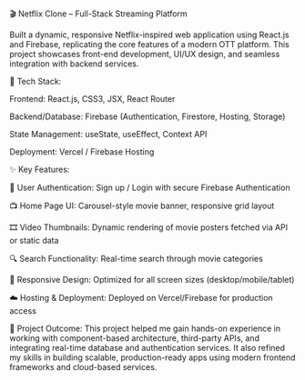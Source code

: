🎬 Netflix Clone – Full-Stack Streaming Platform

Built a dynamic, responsive Netflix-inspired web application using React.js and Firebase, replicating the core features of a modern OTT platform. This project showcases front-end development, UI/UX design, and seamless integration with backend services.

🔧 Tech Stack:

Frontend: React.js, CSS3, JSX, React Router

Backend/Database: Firebase (Authentication, Firestore, Hosting, Storage)

State Management: useState, useEffect, Context API

Deployment: Vercel / Firebase Hosting

✨ Key Features:

🔐 User Authentication: Sign up / Login with secure Firebase Authentication

📺 Home Page UI: Carousel-style movie banner, responsive grid layout

🎞️ Video Thumbnails: Dynamic rendering of movie posters fetched via API or static data

🔍 Search Functionality: Real-time search through movie categories

🌙 Responsive Design: Optimized for all screen sizes (desktop/mobile/tablet)

☁️ Hosting & Deployment: Deployed on Vercel/Firebase for production access

🚀 Project Outcome:
This project helped me gain hands-on experience in working with component-based architecture, third-party APIs, and integrating real-time database and authentication services. It also refined my skills in building scalable, production-ready apps using modern frontend frameworks and cloud-based services.
